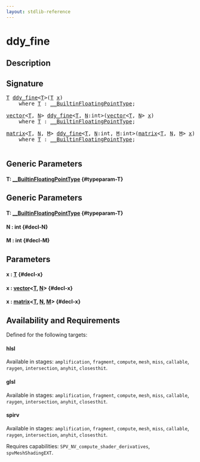 ```yaml
---
layout: stdlib-reference
---
```


# ddy\_fine

## Description





## Signature 

<pre>
<a href="/stdlib-reference/global-decls/ddy_fine#typeparam-T" class="code_type">T</a> <a href="/stdlib-reference/global-decls/ddy_fine">ddy_fine</a>&lt;<a href="/stdlib-reference/global-decls/ddy_fine#typeparam-T" class="code_type">T</a>&gt;(<a href="/stdlib-reference/global-decls/ddy_fine#typeparam-T" class="code_type">T</a> <a href="/stdlib-reference/global-decls/ddy_fine#decl-x" class="code_param">x</a>)
    <span class='code_keyword'>where</span> <a href="/stdlib-reference/global-decls/ddy_fine#typeparam-T" class="code_type">T</a> : <a href="/stdlib-reference/interfaces/BuiltinFloatingPointType/index">__BuiltinFloatingPointType</a>;

<a href="/stdlib-reference/types/vector/index">vector</a>&lt;<a href="/stdlib-reference/global-decls/ddy_fine#typeparam-T" class="code_type">T</a>, <a href="/stdlib-reference/global-decls/ddy_fine#decl-N" class="code_var">N</a>&gt; <a href="/stdlib-reference/global-decls/ddy_fine">ddy_fine</a>&lt;<a href="/stdlib-reference/global-decls/ddy_fine#typeparam-T" class="code_type">T</a>, <a href="/stdlib-reference/global-decls/ddy_fine#decl-N" class="code_var">N</a>:<span class="code_keyword">int</span>&gt;(<a href="/stdlib-reference/types/vector/index">vector</a>&lt;<a href="/stdlib-reference/global-decls/ddy_fine#typeparam-T" class="code_type">T</a>, <a href="/stdlib-reference/global-decls/ddy_fine#decl-N" class="code_var">N</a>&gt; <a href="/stdlib-reference/global-decls/ddy_fine#decl-x" class="code_param">x</a>)
    <span class='code_keyword'>where</span> <a href="/stdlib-reference/global-decls/ddy_fine#typeparam-T" class="code_type">T</a> : <a href="/stdlib-reference/interfaces/BuiltinFloatingPointType/index">__BuiltinFloatingPointType</a>;

<a href="/stdlib-reference/types/matrix/index">matrix</a>&lt;<a href="/stdlib-reference/global-decls/ddy_fine#typeparam-T" class="code_type">T</a>, <a href="/stdlib-reference/global-decls/ddy_fine#decl-N" class="code_var">N</a>, <a href="/stdlib-reference/global-decls/ddy_fine#decl-M" class="code_var">M</a>&gt; <a href="/stdlib-reference/global-decls/ddy_fine">ddy_fine</a>&lt;<a href="/stdlib-reference/global-decls/ddy_fine#typeparam-T" class="code_type">T</a>, <a href="/stdlib-reference/global-decls/ddy_fine#decl-N" class="code_var">N</a>:<span class="code_keyword">int</span>, <a href="/stdlib-reference/global-decls/ddy_fine#decl-M" class="code_var">M</a>:<span class="code_keyword">int</span>&gt;(<a href="/stdlib-reference/types/matrix/index">matrix</a>&lt;<a href="/stdlib-reference/global-decls/ddy_fine#typeparam-T" class="code_type">T</a>, <a href="/stdlib-reference/global-decls/ddy_fine#decl-N" class="code_var">N</a>, <a href="/stdlib-reference/global-decls/ddy_fine#decl-M" class="code_var">M</a>&gt; <a href="/stdlib-reference/global-decls/ddy_fine#decl-x" class="code_param">x</a>)
    <span class='code_keyword'>where</span> <a href="/stdlib-reference/global-decls/ddy_fine#typeparam-T" class="code_type">T</a> : <a href="/stdlib-reference/interfaces/BuiltinFloatingPointType/index">__BuiltinFloatingPointType</a>;

</pre>

## Generic Parameters

#### T: [\_\_BuiltinFloatingPointType](/stdlib-reference/interfaces/BuiltinFloatingPointType/index) {#typeparam-T}

## Generic Parameters

#### T: [\_\_BuiltinFloatingPointType](/stdlib-reference/interfaces/BuiltinFloatingPointType/index) {#typeparam-T}
#### N  : int {#decl-N}
#### M  : int {#decl-M}

## Parameters

#### x  : [T](/stdlib-reference/global-decls/ddy_fine#typeparam-T) {#decl-x}
#### x  : [vector](/stdlib-reference/types/vector/index)\<[T](/stdlib-reference/types/vector/index#typeparam-T), [N](/stdlib-reference/types/vector/index#decl-N)\> {#decl-x}
#### x  : [matrix](/stdlib-reference/types/matrix/index)\<[T](/stdlib-reference/types/matrix/T), [N](/stdlib-reference/types/matrix/index#decl-N), [M](/stdlib-reference/types/matrix/index#decl-M)\> {#decl-x}

## Availability and Requirements

Defined for the following targets:

#### hlsl
Available in stages: `amplification`, `fragment`, `compute`, `mesh`, `miss`, `callable`, `raygen`, `intersection`, `anyhit`, `closesthit`.

#### glsl
Available in stages: `amplification`, `fragment`, `compute`, `mesh`, `miss`, `callable`, `raygen`, `intersection`, `anyhit`, `closesthit`.

#### spirv
Available in stages: `amplification`, `fragment`, `compute`, `mesh`, `miss`, `callable`, `raygen`, `intersection`, `anyhit`, `closesthit`.

Requires capabilities: `SPV_NV_compute_shader_derivatives`, `spvMeshShadingEXT`.


